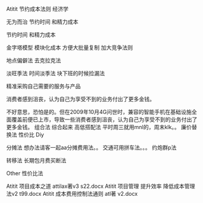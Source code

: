 Atitit 节约成本法则  经济学

无为而治  节约时间 和精力成本

节约时间 和精力成本

金字塔模型
模块化成本 方便大批量复制
加大竞争法则

地点偏僻法
去克拉克法

淡旺季法 时间淡季法
块下班的时候捡漏法


精准采购自己需要的服务与产品

消费者感到沮丧，认为自己为享受不到的业务付出了更多金钱。

不好意思，恐怕是的。但在2009年10月4G问世时，兼容的智能手机在基础设施全面覆盖前便已上市，导致一些消费者感到沮丧，认为自己为享受不到的业务付出了更多金钱。
组合法 综合起来 高低搭配法
平时周三就用mnl的，周末klk。。
廉价替换法 性价比
Diy

分摊法
想办法请客一起aa分摊费用法。。
交通可用拼车法。。。
约炮群p法

转移法
长期包月费买断法

Other 性价比法

Atitit 项目成本之道 attilax著v3 s22.docx
Atitit 项目管理 提升效率 降低成本管理法v2 t99.docx
Atitit 成本费用控制法通则  atl著 v2.docx
